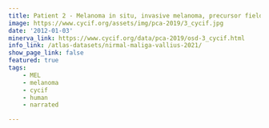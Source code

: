 ```yaml
---
title: Patient 2 - Melanoma in situ, invasive melanoma, precursor field and inflammatory regression
image: https://www.cycif.org/assets/img/pca-2019/3_cycif.jpg
date: '2012-01-03'
minerva_link: https://www.cycif.org/data/pca-2019/osd-3_cycif.html
info_link: /atlas-datasets/nirmal-maliga-vallius-2021/
show_page_link: false
featured: true
tags:
    - MEL
    - melanoma
    - cycif
    - human
    - narrated

---
```

